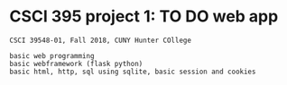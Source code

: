 # CSCI 395 project 1:  TO DO web app

    CSCI 39548-01, Fall 2018, CUNY Hunter COllege
    
    basic web programming
    basic webframework (flask python)
    basic html, http, sql using sqlite, basic session and cookies
